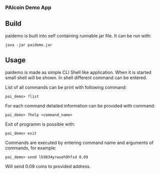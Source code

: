 ### PAIcoin Demo App

## Build

paidemo is built into self containing runnable jar file. It can be run with:

	java -jar paidemo.jar
	
## Usage

paidemo is made as simple CLI Shell like application. When it is started small shell will be shown. In shell different command can be entered.

List of all commands can be print with following command:

	pai_demo> ?list
	
For each command detailed information can be provided with command:

	pai_demo> ?help <command_name>
	
Exit of programm is possible with:

	pai_demo> exit

Commands are executed by entering command name and arguments of commands, for example:

	pai_demo> send lk9834yrwueh9hfsd 0.09
	
Will send 0.09 coins to provided address.